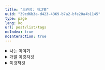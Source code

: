 ```yaml
---
title: "보관함: 태그별"
uuid: "39cd6b3a-d423-4369-b7a2-bfe20a4b1145"
type: page
lang: ko
url: post/list/tags
noIndex: true
noInteraction: true
---
```


<!-- @template posts-nav -->

<details>
<summary>사는 이야기</summary>

<h2 class="subtitle"><a href="/ko/tag/life-in-us/">미국 사는 이야기 →</a></h2>

<!-- @template post-list {"tag": "미국 사는 이야기"} -->

<h2 class="subtitle"><a href="/ko/tag/life-in-australia/">멜번 사는 이야기 →</a></h2>

<!-- @template post-list {"tag": "멜번 사는 이야기"} -->

<h2 class="subtitle"><a href="/ko/tag/my-stories/">내 이야기 →</a></h2>

<!-- @template post-list {"tag": "내 이야기"} -->

<h2 class="subtitle"><a href="/ko/tag/memo/">부스러기 →</a></h2>

<!-- @template post-list {"tag": "부스러기"} -->

</details>

<details>
<summary>개발 이것저것</summary>

<h2 class="subtitle"><a href="/ko/tag/dev-life/">개발 이야기 →</a></h2>

<!-- @template post-list {"tag": "개발 이야기"} -->

<h2 class="subtitle"><a href="/ko/tag/it/">개발 잡동사니 →</a></h2>

<!-- @template post-list {"tag": "개발 잡동사니"} -->

<h2 class="subtitle"><a href="/ko/tag/translations/">번역 →</a></h2>

<!-- @template post-list {"tag": "번역"} -->

<h2 class="subtitle"><a href="/ko/tag/linux/">리눅스 →</a></h2>

<!-- @template post-list {"tag": "리눅스"} -->

<h2 class="subtitle"><a href="/ko/tag/js/">자바스크립트 →</a></h2>

<!-- @template post-list {"tag": "자바스크립트"} -->

<h2 class="subtitle"><a href="/ko/tag/php/">PHP →</a></h2>

<!-- @template post-list {"tag": "PHP"} -->

</details>

<details>

<summary>이것저것</summary>

<h2 class="subtitle"><a href="/ko/tag/book/">책 →</a></h2>

<!-- @template post-list {"tag": "책"} -->

<h2 class="subtitle"><a href="/ko/tag/review/">리뷰 →</a></h2>

<!-- @template post-list {"tag": "리뷰"} -->

<h2 class="subtitle"><a href="/ko/tag/recipe/">요리 레시피 →</a></h2>

<!-- @template post-list {"tag": "요리 레시피"} -->

<h2 class="subtitle"><a href="/ko/tag/photography/">사진 →</a></h2>

<!-- @template post-list {"tag": "사진"} -->

<h2 class="subtitle"><a href="/ko/tag/music/">음악 →</a></h2>

<!-- @template post-list {"tag": "음악"} -->

</details>
